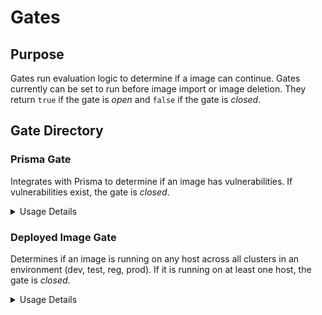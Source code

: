 # Gates

## Purpose

Gates run evaluation logic to determine if a image can continue. Gates currently can be set to run before image import or image deletion. They return `true` if the gate is _open_ and `false` if the gate is _closed_.

## Gate Directory

### Prisma Gate

Integrates with Prisma to determine if an image has vulnerabilities. If vulnerabilities exist, the gate is _closed_.

<details>
<summary>Usage Details</summary>

The metadata object must contain the following
```
"registry":   "acrdev.azurecr.io",
"repository": "busybox",
"tag":        "latest",
```

Required environmental variables
Name|Description|Possible Values|Default
---|---|---|---
`<REGISTRY>_PRISMA_URL`|Prisma console hostname||example.com
`<REGISTRY>_PRISMA_USERNAME`|Prisma user||containership-user
`<REGISTRY>_PRISMA_PASSWORD`|Prisma user secret||
`PRISMA_VULNERABILITY_LEVEL`|The vulnerability level that will close the gate|`critical`,`high`,`medium`,`low`|`low`

Replace `<REGISTRY>` with a registry name like `ACRDEV`.

</details>

### Deployed Image Gate

Determines if an image is running on any host across all clusters in an environment (dev, test, reg, prod). If it is running on at least one host, the gate is _closed_.

<details>
<summary>Usage Details</summary>

The metadata object must contain the following
```
"registry":   "acrdev.azurecr.io",
"repository": "busybox",
"tag":        "latest",
```

Required environmental variables
Name|Description|Possible Values|Default
---|---|---|---
`<REGISTRY>_PRISMA_URL`|Prisma console hostname||example.com
`<REGISTRY>_PRISMA_USERNAME`|Prisma user||containership-user
`<REGISTRY>_PRISMA_PASSWORD`|Prisma user secret||

Replace `<REGISTRY>` with a registry name like `ACRDEV`.

</details>